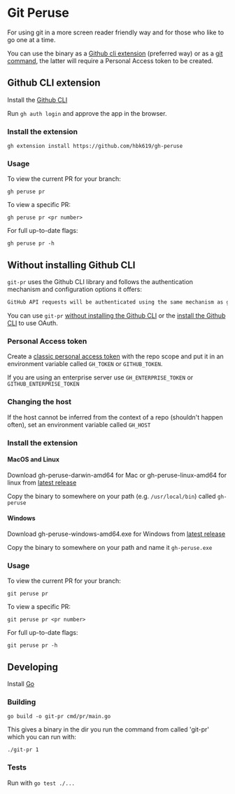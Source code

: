 # Git Peruse

For using git in a more screen reader friendly way and for those who like to go one at a time.

You can use the binary as a [Github cli extension](#github-cli-extension) (preferred way) or as a [git command](#without-installing-github-cli),
the latter will require a Personal Access token to be created.

## Github CLI extension
Install the [Github CLI](https://cli.github.com/)

Run `gh auth login` and approve the app in the browser. 

### Install the extension

`gh extension install https://github.com/hbk619/gh-peruse`

### Usage

To view the current PR for your branch:

`gh peruse pr`

To view a specific PR:

`gh peruse pr <pr number>`

For full up-to-date flags:

`gh peruse pr -h`

## Without installing Github CLI
`git-pr` uses the Github CLI library and follows the authentication mechanism and configuration options it offers:

```markdown
GitHub API requests will be authenticated using the same mechanism as gh, i.e. using the values of GH_TOKEN and GH_HOST environment variables and falling back to the user's stored OAuth token
```

You can use `git-pr` [without installing the Github CLI](#without-installing-github-cli) or the [install the Github CLI](#github-cli) to use OAuth.

### Personal Access token
Create a [classic personal access token](https://github.com/settings/tokens/new) with the repo scope
and put it in an environment variable called `GH_TOKEN` or `GITHUB_TOKEN`.

If you are using an enterprise server use `GH_ENTERPRISE_TOKEN` or `GITHUB_ENTERPRISE_TOKEN`

### Changing the host
If the host cannot be inferred from the context of a repo (shouldn't happen often), set an environment variable called `GH_HOST`

### Install the extension

#### MacOS and Linux

Download gh-peruse-darwin-amd64 for Mac or gh-peruse-linux-amd64 for linux from
[latest release](https://github.com/hbk619/gh-peruse/releases/latest) 

Copy the binary to somewhere on your path (e.g. `/usr/local/bin`) called `gh-peruse`

#### Windows

Download gh-peruse-windows-amd64.exe for Windows from
[latest release](https://github.com/hbk619/gh-peruse/releases/latest) 

Copy the binary to somewhere on your path and name it `gh-peruse.exe`

### Usage

To view the current PR for your branch:

`git peruse pr`

To view a specific PR:

`git peruse pr <pr number>`

For full up-to-date flags:

`git peruse pr -h`


## Developing

Install [Go](https://go.dev/doc/install)

### Building

`go build -o git-pr cmd/pr/main.go`

This gives a binary in the dir you run the command from called 'git-pr' which you can run with:

`./git-pr 1`

### Tests

Run with `go test ./...`